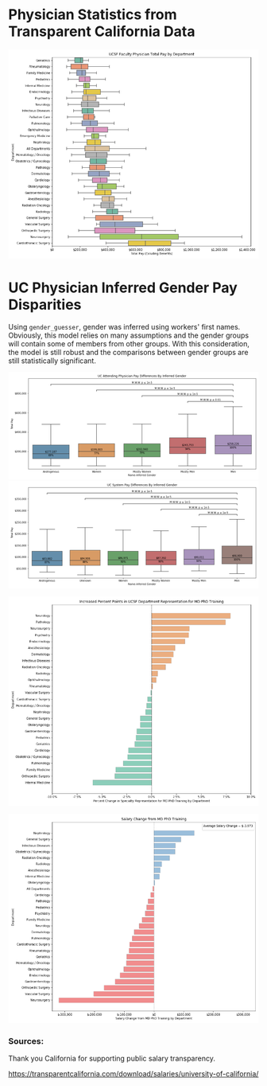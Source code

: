 # Physician Statistics from Transparent California Data


![GitHub Logo](/plots/ucsf_department_salaries.png)

# UC Physician Inferred Gender Pay Disparities
Using `gender_guesser`, gender was inferred using workers' first names. Obviously, this model relies on many assumptions and the gender groups will contain some of members from other groups. With this consideration, the model is still robust and the comparisons between gender groups are still statistically significant.

![GitHub Logo](/plots/gender_disparities/uc_attending_gender_pay_disparities.png)
![GitHub Logo](/plots/gender_disparities/uc_gender_pay_disparities.png)


![GitHub Logo](/plots/ucsf_md_phd_training_representation_differences.png)

![GitHub Logo](/plots/ucsf_md_phd_training_salary_differences.png)


### Sources:
Thank you California for supporting public salary transparency.

https://transparentcalifornia.com/download/salaries/university-of-california/